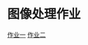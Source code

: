 # 图像处理作业

[作业一](https://github.com/qq734628996/image_processing/tree/master/homework1)
[作业二](https://github.com/qq734628996/image_processing/tree/master/homework2)